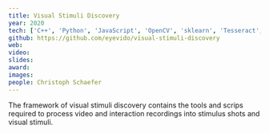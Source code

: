 ```yaml
---
title: Visual Stimuli Discovery
year: 2020
tech: ['C++', 'Python', 'JavaScript', 'OpenCV', 'sklearn', 'Tesseract', 'Shogun ML', 'Qt']
github: https://github.com/eyevido/visual-stimuli-discovery
web:
video:
slides:
award:
images:
people: Christoph Schaefer
---
```

The framework of visual stimuli discovery contains the tools and scrips required to process video and interaction recordings into stimulus shots and visual stimuli.